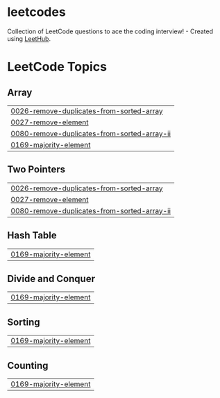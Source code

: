 # leetcodes
Collection of LeetCode questions to ace the coding interview! - Created using [LeetHub](https://github.com/QasimWani/LeetHub).

<!---LeetCode Topics Start-->
# LeetCode Topics
## Array
|  |
| ------- |
| [0026-remove-duplicates-from-sorted-array](https://github.com/youngjewoo/leetcodes/tree/master/0026-remove-duplicates-from-sorted-array) |
| [0027-remove-element](https://github.com/youngjewoo/leetcodes/tree/master/0027-remove-element) |
| [0080-remove-duplicates-from-sorted-array-ii](https://github.com/youngjewoo/leetcodes/tree/master/0080-remove-duplicates-from-sorted-array-ii) |
| [0169-majority-element](https://github.com/youngjewoo/leetcodes/tree/master/0169-majority-element) |
## Two Pointers
|  |
| ------- |
| [0026-remove-duplicates-from-sorted-array](https://github.com/youngjewoo/leetcodes/tree/master/0026-remove-duplicates-from-sorted-array) |
| [0027-remove-element](https://github.com/youngjewoo/leetcodes/tree/master/0027-remove-element) |
| [0080-remove-duplicates-from-sorted-array-ii](https://github.com/youngjewoo/leetcodes/tree/master/0080-remove-duplicates-from-sorted-array-ii) |
## Hash Table
|  |
| ------- |
| [0169-majority-element](https://github.com/youngjewoo/leetcodes/tree/master/0169-majority-element) |
## Divide and Conquer
|  |
| ------- |
| [0169-majority-element](https://github.com/youngjewoo/leetcodes/tree/master/0169-majority-element) |
## Sorting
|  |
| ------- |
| [0169-majority-element](https://github.com/youngjewoo/leetcodes/tree/master/0169-majority-element) |
## Counting
|  |
| ------- |
| [0169-majority-element](https://github.com/youngjewoo/leetcodes/tree/master/0169-majority-element) |
<!---LeetCode Topics End-->